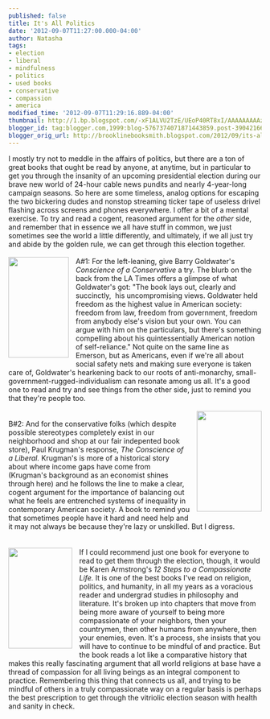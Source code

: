 ```yaml
---
published: false
title: It's All Politics
date: '2012-09-07T11:27:00.000-04:00'
author: Natasha
tags:
- election
- liberal
- mindfulness
- politics
- used books
- conservative
- compassion
- america
modified_time: '2012-09-07T11:29:16.889-04:00'
thumbnail: http://1.bp.blogspot.com/-xF1ALVU2TzE/UEoP40RT8xI/AAAAAAAAAzY/Xd1wqGhf4Rw/s72-c/goldwater.jpg
blogger_id: tag:blogger.com,1999:blog-5767374071871443859.post-3904216660189079821
blogger_orig_url: http://brooklinebooksmith.blogspot.com/2012/09/its-all-politics.html
---
```


I mostly try not to meddle in the affairs of politics, but there are a ton of great books that ought be read by anyone, at anytime, but in particular to get you through the insanity of an upcoming presidential election during our brave new world of 24-hour cable news pundits and nearly 4-year-long campaign seasons. So here are some timeless, analog options for escaping the&nbsp;two bickering dudes and nonstop streaming&nbsp;ticker tape&nbsp;of useless drivel flashing across screens and phones everywhere.&nbsp;I&nbsp;offer a bit of a mental exercise. To try and read a cogent, reasoned argument for the <i>other </i>side, and remember that in essence we all have stuff in common, we just sometimes see the world a little differently, and ultimately, if we all just try and abide by the golden rule, we can get through this election together.<br /><br /><a href="http://1.bp.blogspot.com/-xF1ALVU2TzE/UEoP40RT8xI/AAAAAAAAAzY/Xd1wqGhf4Rw/s1600/goldwater.jpg" imageanchor="1" style="clear: left; float: left; margin-bottom: 1em; margin-right: 1em;"><img border="0" height="200" src="http://1.bp.blogspot.com/-xF1ALVU2TzE/UEoP40RT8xI/AAAAAAAAAzY/Xd1wqGhf4Rw/s200/goldwater.jpg" width="120" /></a>A#1: For the left-leaning, give Barry Goldwater's <i>Conscience of a Conservative</i>&nbsp;a try. The blurb on the back from the LA Times offers a glimpse of what Goldwater's got: "The book lays out, clearly and succinctly, &nbsp;his uncompromising views. Goldwater held freedom as the highest value in American society: freedom from law, freedom from government, freedom from anybody else's vision but your own. You can argue with him on the particulars, but there's something compelling about his quintessentially American notion of self-reliance." Not quite on the same line as Emerson, but as Americans, even if we're all about social safety nets and making sure everyone is taken care of, Goldwater's&nbsp;hearkening&nbsp;back to our roots of anti-monarchy, small-government-rugged-individualism can resonate among us all. It's a good one to read and try and see things from the other side, just to remind you that they're people too.<br /><br /><a href="http://2.bp.blogspot.com/-Ekow9zkofEo/UEoP5txrmxI/AAAAAAAAAzg/yaKtyd4vwVs/s1600/liberal.jpg" imageanchor="1" style="clear: right; float: right; margin-bottom: 1em; margin-left: 1em;"><img border="0" height="200" src="http://2.bp.blogspot.com/-Ekow9zkofEo/UEoP5txrmxI/AAAAAAAAAzg/yaKtyd4vwVs/s200/liberal.jpg" width="129" /></a><br />B#2: And for the conservative folks (which despite possible stereotypes completely exist in our neighborhood and shop at our fair indepented book store), Paul Krugman's response, <i>The Conscience of a Liberal. </i>Krugman's is more of a historical story about where income gaps have come from (Krugman's background as an economist shines through here) and he follows the line to make a clear, cogent argument for the importance of balancing out what he feels are entrenched systems of inequality in contemporary American society. A book to remind you that sometimes people have it hard and need help and it may not always be because they're lazy or unskilled. But I digress.<br /><br /><br /><a href="http://3.bp.blogspot.com/-PYLtRZngHr0/UEoP6KcwChI/AAAAAAAAAzo/em_vis2snKM/s1600/compassionate.jpg" imageanchor="1" style="clear: left; float: left; margin-bottom: 1em; margin-right: 1em;"><img border="0" height="200" src="http://3.bp.blogspot.com/-PYLtRZngHr0/UEoP6KcwChI/AAAAAAAAAzo/em_vis2snKM/s200/compassionate.jpg" width="127" /></a>If I could recommend just one book for everyone to read to get them through the election, though, it would be Karen Armstrong's <i>12 Steps to a Compassionate Life.</i>&nbsp;It is one of the best books I've read on religion, politics, and humanity, in all my years as a voracious reader and undergrad studies in philosophy and literature. It's broken up into chapters that move from being more aware of yourself to being more compassionate of your neighbors, then your countrymen, then other humans from anywhere, then your enemies, even. It's a process, she insists that you will have to continue to be mindful of and practice. But the book reads a lot like a comparative history that makes this really fascinating argument that all world religions at base have a thread of compassion for all living beings as an integral component to practice. Remembering this thing that connects us all, and trying to be mindful of others in a truly compassionate way on a regular basis is perhaps the best prescription to get through the vitriolic election season with health and sanity in check.
